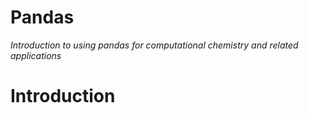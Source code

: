 # Pandas

*Introduction to using pandas for computational chemistry and related applications*

# Introduction

